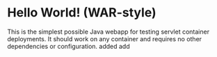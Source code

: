 Hello World! (WAR-style)
===============

This is the simplest possible Java webapp for testing servlet container deployments.  It should work on any container and requires no other dependencies or configuration.
added add
